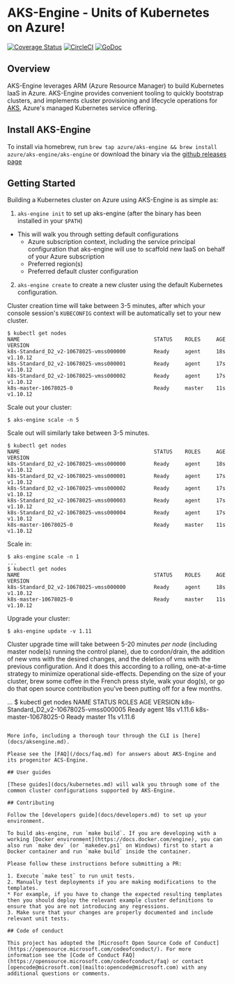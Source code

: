 # AKS-Engine - Units of Kubernetes on Azure!

[![Coverage Status](https://codecov.io/gh/Azure/aks-engine/branch/master/graph/badge.svg)](https://codecov.io/gh/Azure/aks-engine)
[![CircleCI](https://circleci.com/gh/Azure/aks-engine/tree/master.svg?style=svg)](https://circleci.com/gh/Azure/aks-engine/tree/master)
[![GoDoc](https://godoc.org/github.com/Azure/aks-engine?status.svg)](https://godoc.org/github.com/Azure/aks-engine)

## Overview

AKS-Engine leverages ARM (Azure Resource Manager) to build Kubernetes IaaS in Azure. AKS-Engine provides convenient tooling to quickly bootstrap clusters, and implements cluster provisioning and lifecycle operations for [AKS](https://docs.microsoft.com/en-us/azure/aks), Azure's managed Kubernetes service offering.

## Install AKS-Engine

To install via homebrew, run `brew tap azure/aks-engine && brew install azure/aks-engine/aks-engine` or download the binary via the [github releases page](https://github.com/Azure/aks-engine/releases)

## Getting Started

Building a Kubernetes cluster on Azure using AKS-Engine is as simple as:

1. `aks-engine init` to set up aks-engine (after the binary has been installed in your `$PATH`)
  - This will walk you through setting default configurations
    - Azure subscription context, including the service principal configuration that aks-engine will use to scaffold new IaaS on behalf of your Azure subscription
    - Preferred region(s)
    - Preferred default cluster configuration
2. `aks-engine create` to create a new cluster using the default Kubernetes configuration.

Cluster creation time will take between 3-5 minutes, after which your console session's `KUBECONFIG` context will be automatically set to your new cluster.

```
$ kubectl get nodes
NAME                                           STATUS    ROLES     AGE       VERSION
k8s-Standard_D2_v2-10678025-vmss000000         Ready     agent     18s       v1.10.12
k8s-Standard_D2_v2-10678025-vmss000001         Ready     agent     17s       v1.10.12
k8s-Standard_D2_v2-10678025-vmss000002         Ready     agent     17s       v1.10.12
k8s-master-10678025-0                          Ready     master    11s       v1.10.12
```

Scale out your cluster:

```
$ aks-engine scale -n 5
```

Scale out will similarly take between 3-5 minutes.

```
$ kubectl get nodes
NAME                                           STATUS    ROLES     AGE       VERSION
k8s-Standard_D2_v2-10678025-vmss000000         Ready     agent     18s       v1.10.12
k8s-Standard_D2_v2-10678025-vmss000001         Ready     agent     17s       v1.10.12
k8s-Standard_D2_v2-10678025-vmss000002         Ready     agent     17s       v1.10.12
k8s-Standard_D2_v2-10678025-vmss000003         Ready     agent     17s       v1.10.12
k8s-Standard_D2_v2-10678025-vmss000004         Ready     agent     17s       v1.10.12
k8s-master-10678025-0                          Ready     master    11s       v1.10.12
```

Scale in:

```
$ aks-engine scale -n 1
...
$ kubectl get nodes
NAME                                           STATUS    ROLES     AGE       VERSION
k8s-Standard_D2_v2-10678025-vmss000000         Ready     agent     18s       v1.10.12
k8s-master-10678025-0                          Ready     master    11s       v1.10.12
```

Upgrade your cluster:

```
$ aks-engine update -v 1.11
```

Cluster upgrade time will take between 5-20 minutes *per node* (including master node(s) running the control plane), due to cordon/drain, the addition of new vms with the desired changes, and the deletion of vms with the previous configuration. And it does this according to a rolling, one-at-a-time strategy to minimize operational side-effects. Depending on the size of your cluster, brew some coffee in the French press style, walk your dog(s), or go do that open source contribution you've been putting off for a few months.

...
$ kubectl get nodes
NAME                                           STATUS    ROLES     AGE       VERSION
k8s-Standard_D2_v2-10678025-vmss000005         Ready     agent     18s       v1.11.6
k8s-master-10678025-0                          Ready     master    11s       v1.11.6
```

More info, including a thorough tour through the CLI is [here](docs/aksengine.md).

Please see the [FAQ](/docs/faq.md) for answers about AKS-Engine and its progenitor ACS-Engine.

## User guides

[These guides](docs/kubernetes.md) will walk you through some of the common cluster configurations supported by AKS-Engine.

## Contributing

Follow the [developers guide](docs/developers.md) to set up your environment.

To build aks-engine, run `make build`. If you are developing with a working [Docker environment](https://docs.docker.com/engine), you can also run `make dev` (or `makedev.ps1` on Windows) first to start a Docker container and run `make build` inside the container.

Please follow these instructions before submitting a PR:

1. Execute `make test` to run unit tests.
2. Manually test deployments if you are making modifications to the templates.
* For example, if you have to change the expected resulting templates then you should deploy the relevant example cluster definitions to ensure that you are not introducing any regressions.
3. Make sure that your changes are properly documented and include relevant unit tests.

## Code of conduct

This project has adopted the [Microsoft Open Source Code of Conduct](https://opensource.microsoft.com/codeofconduct/). For more information see the [Code of Conduct FAQ](https://opensource.microsoft.com/codeofconduct/faq) or contact [opencode@microsoft.com](mailto:opencode@microsoft.com) with any additional questions or comments.
